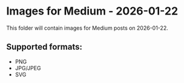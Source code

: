 # Images for Medium - 2026-01-22

This folder will contain images for Medium posts on 2026-01-22.

## Supported formats:
- PNG
- JPG/JPEG
- SVG
